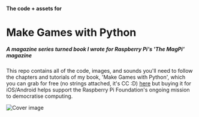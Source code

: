 #### The code + assets for 
# Make Games with Python
##### A magazine series turned book I wrote for Raspberry Pi's 'The MagPi' magazine

This repo contains all of the code, images, and sounds you'll need to follow the chapters and tutorials of my book, 'Make Games with Python', which you can grab for free (no strings attached, it's CC :D) [here](https://www.raspberrypi.org/magpi/issues/essentials-games-vol1/) but buying it for iOS/Android helps support the Raspberry Pi Foundation's ongoing mission to democratise computing.

![Cover image](http://sean.mtracey.org/assets/images/external/make-games-with-pygame-cover-medium.jpg)